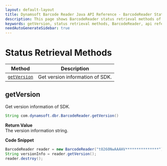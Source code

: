 ```yaml
---
layout: default-layout
title: Dynamsoft Barcode Reader Java API Reference - BarcodeReader Status Retrieval Methods
description: This page shows BarcodeReader status retrieval methods of Dynamsoft Barcode Reader for Java SDK API Reference.
keywords: getVersion, status retrieval methods, BarcodeReader, api reference, java
needAutoGenerateSidebar: true
---
```


# Status Retrieval Methods

  | Method               | Description |
  |----------------------|-------------|
  | [`getVersion`](#getversion) | Get version information of SDK.|







## getVersion

Get version information of SDK.

```java
String com.dynamsoft.dbr.BarcodeReader.getVersion()	
```

**Return Value**  
The version information string.

**Code Snippet**  
```java
BarcodeReader reader = new BarcodeReader("t0260NwAAAHV***************");
String versionInfo = reader.getVersion();
reader.destroy();
```
